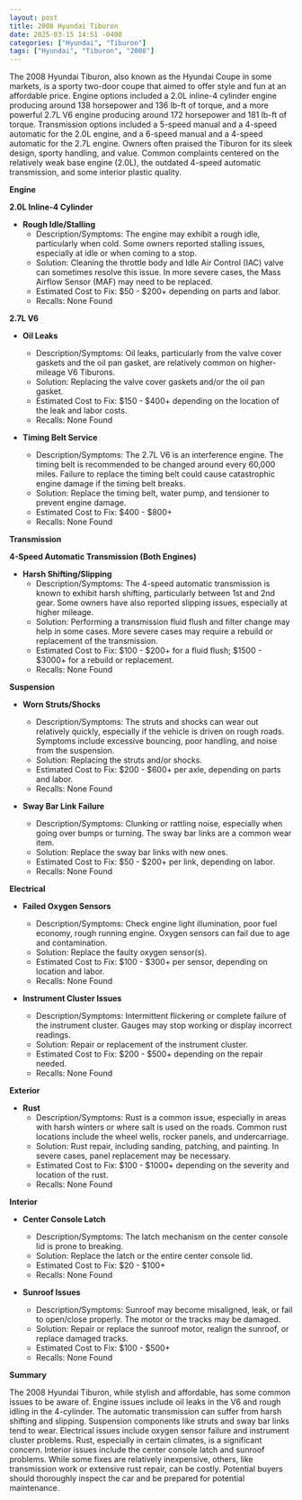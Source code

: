 ```yaml
---
layout: post
title: 2008 Hyundai Tiburon
date: 2025-03-15 14:51 -0400
categories: ["Hyundai", "Tiburon"]
tags: ["Hyundai", "Tiburon", "2008"]
---
```

The 2008 Hyundai Tiburon, also known as the Hyundai Coupe in some markets, is a sporty two-door coupe that aimed to offer style and fun at an affordable price. Engine options included a 2.0L inline-4 cylinder engine producing around 138 horsepower and 136 lb-ft of torque, and a more powerful 2.7L V6 engine producing around 172 horsepower and 181 lb-ft of torque. Transmission options included a 5-speed manual and a 4-speed automatic for the 2.0L engine, and a 6-speed manual and a 4-speed automatic for the 2.7L engine. Owners often praised the Tiburon for its sleek design, sporty handling, and value. Common complaints centered on the relatively weak base engine (2.0L), the outdated 4-speed automatic transmission, and some interior plastic quality.

**Engine**

**2.0L Inline-4 Cylinder**
*   **Rough Idle/Stalling**
    *   Description/Symptoms: The engine may exhibit a rough idle, particularly when cold. Some owners reported stalling issues, especially at idle or when coming to a stop.
    *   Solution: Cleaning the throttle body and Idle Air Control (IAC) valve can sometimes resolve this issue. In more severe cases, the Mass Airflow Sensor (MAF) may need to be replaced.
    *   Estimated Cost to Fix: $50 - $200+ depending on parts and labor.
    *   Recalls: None Found

**2.7L V6**
*   **Oil Leaks**
    *   Description/Symptoms: Oil leaks, particularly from the valve cover gaskets and the oil pan gasket, are relatively common on higher-mileage V6 Tiburons.
    *   Solution: Replacing the valve cover gaskets and/or the oil pan gasket.
    *   Estimated Cost to Fix: $150 - $400+ depending on the location of the leak and labor costs.
    *   Recalls: None Found

*   **Timing Belt Service**
    *   Description/Symptoms: The 2.7L V6 is an interference engine. The timing belt is recommended to be changed around every 60,000 miles. Failure to replace the timing belt could cause catastrophic engine damage if the timing belt breaks.
    *   Solution: Replace the timing belt, water pump, and tensioner to prevent engine damage.
    *   Estimated Cost to Fix: $400 - $800+
    *   Recalls: None Found

**Transmission**

**4-Speed Automatic Transmission (Both Engines)**
*   **Harsh Shifting/Slipping**
    *   Description/Symptoms: The 4-speed automatic transmission is known to exhibit harsh shifting, particularly between 1st and 2nd gear. Some owners have also reported slipping issues, especially at higher mileage.
    *   Solution: Performing a transmission fluid flush and filter change may help in some cases. More severe cases may require a rebuild or replacement of the transmission.
    *   Estimated Cost to Fix: $100 - $200+ for a fluid flush; $1500 - $3000+ for a rebuild or replacement.
    *   Recalls: None Found

**Suspension**

*   **Worn Struts/Shocks**
    *   Description/Symptoms: The struts and shocks can wear out relatively quickly, especially if the vehicle is driven on rough roads. Symptoms include excessive bouncing, poor handling, and noise from the suspension.
    *   Solution: Replacing the struts and/or shocks.
    *   Estimated Cost to Fix: $200 - $600+ per axle, depending on parts and labor.
    *   Recalls: None Found

*   **Sway Bar Link Failure**
    *   Description/Symptoms: Clunking or rattling noise, especially when going over bumps or turning. The sway bar links are a common wear item.
    *   Solution: Replace the sway bar links with new ones.
    *   Estimated Cost to Fix: $50 - $200+ per link, depending on labor.
    *   Recalls: None Found

**Electrical**

*   **Failed Oxygen Sensors**
    *   Description/Symptoms: Check engine light illumination, poor fuel economy, rough running engine. Oxygen sensors can fail due to age and contamination.
    *   Solution: Replace the faulty oxygen sensor(s).
    *   Estimated Cost to Fix: $100 - $300+ per sensor, depending on location and labor.
    *   Recalls: None Found

*   **Instrument Cluster Issues**
    *   Description/Symptoms: Intermittent flickering or complete failure of the instrument cluster. Gauges may stop working or display incorrect readings.
    *   Solution: Repair or replacement of the instrument cluster.
    *   Estimated Cost to Fix: $200 - $500+ depending on the repair needed.
    *   Recalls: None Found

**Exterior**

*   **Rust**
    *   Description/Symptoms: Rust is a common issue, especially in areas with harsh winters or where salt is used on the roads. Common rust locations include the wheel wells, rocker panels, and undercarriage.
    *   Solution: Rust repair, including sanding, patching, and painting. In severe cases, panel replacement may be necessary.
    *   Estimated Cost to Fix: $100 - $1000+ depending on the severity and location of the rust.
    *   Recalls: None Found

**Interior**

*   **Center Console Latch**
    *   Description/Symptoms: The latch mechanism on the center console lid is prone to breaking.
    *   Solution: Replace the latch or the entire center console lid.
    *   Estimated Cost to Fix: $20 - $100+
    *   Recalls: None Found

*   **Sunroof Issues**
    *   Description/Symptoms: Sunroof may become misaligned, leak, or fail to open/close properly. The motor or the tracks may be damaged.
    *   Solution: Repair or replace the sunroof motor, realign the sunroof, or replace damaged tracks.
    *   Estimated Cost to Fix: $100 - $500+
    *   Recalls: None Found

**Summary**

The 2008 Hyundai Tiburon, while stylish and affordable, has some common issues to be aware of. Engine issues include oil leaks in the V6 and rough idling in the 4-cylinder. The automatic transmission can suffer from harsh shifting and slipping. Suspension components like struts and sway bar links tend to wear. Electrical issues include oxygen sensor failure and instrument cluster problems. Rust, especially in certain climates, is a significant concern. Interior issues include the center console latch and sunroof problems. While some fixes are relatively inexpensive, others, like transmission work or extensive rust repair, can be costly. Potential buyers should thoroughly inspect the car and be prepared for potential maintenance.

